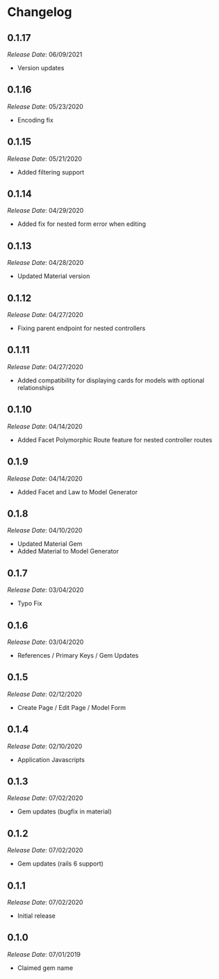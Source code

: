 # Changelog

## 0.1.17

*Release Date*: 06/09/2021

- Version updates

## 0.1.16

*Release Date*: 05/23/2020

- Encoding fix

## 0.1.15

*Release Date*: 05/21/2020

- Added filtering support

## 0.1.14

*Release Date*: 04/29/2020

- Added fix for nested form error when editing

## 0.1.13

*Release Date*: 04/28/2020

- Updated Material version

## 0.1.12

*Release Date*: 04/27/2020

- Fixing parent endpoint for nested controllers

## 0.1.11

*Release Date*: 04/27/2020

- Added compatibility for displaying cards for models with optional relationships

## 0.1.10

*Release Date*: 04/14/2020

- Added Facet Polymorphic Route feature for nested controller routes

## 0.1.9

*Release Date*: 04/14/2020

- Added Facet and Law to Model Generator

## 0.1.8

*Release Date*: 04/10/2020

- Updated Material Gem
- Added Material to Model Generator

## 0.1.7

*Release Date*: 03/04/2020

- Typo Fix

## 0.1.6

*Release Date*: 03/04/2020

- References / Primary Keys / Gem Updates

## 0.1.5

*Release Date*: 02/12/2020

- Create Page / Edit Page / Model Form

## 0.1.4

*Release Date*: 02/10/2020

- Application Javascripts

## 0.1.3

*Release Date*: 07/02/2020

- Gem updates (bugfix in material)

## 0.1.2

*Release Date*: 07/02/2020

- Gem updates (rails 6 support)

## 0.1.1

*Release Date*: 07/02/2020

- Initial release

## 0.1.0

*Release Date*: 07/01/2019

- Claimed gem name
